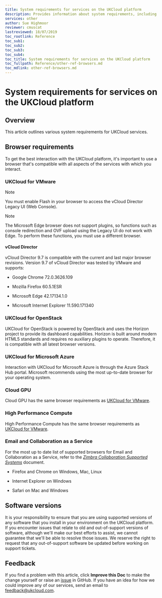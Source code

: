 ```yaml
---
title: System requirements for services on the UKCloud platform
description: Provides information about system requirements, including browser versions, for various services on the UKCloud platform
services: other
author: Sue Highmoor
reviewer: cmuscat
lastreviewed: 18/07/2019
toc_rootlink: Reference
toc_sub1: 
toc_sub2:
toc_sub3:
toc_sub4:
toc_title: System requirements for services on the UKCloud platform
toc_fullpath: Reference/other-ref-browsers.md
toc_mdlink: other-ref-browsers.md
---
```


# System requirements for services on the UKCloud platform

## Overview

This article outlines various system requirements for UKCloud services.

## Browser requirements

To get the best interaction with the UKCloud platform, it's important to use a browser that's compatible with all aspects of the services with which you interact.

### UKCloud for VMware

> [!NOTE]
> You must enable Flash in your browser to access the vCloud Director Legacy UI (Web Console).

> [!NOTE]
> The Microsoft Edge browser does not support plugins, so functions such as console redirection and OVF upload using the Legacy UI do not work with Edge. To perform these functions, you must use a different browser.

#### vCloud Director

vCloud Director 9.7 is compatible with the current and last major browser revisions. Version 9.7 of vCloud Director was tested by VMware and supports:

- Google Chrome 72.0.3626.109

- Mozilla Firefox 60.5.1ESR

- Microsoft Edge 42.17134.1.0

- Microsoft Internet Explorer 11.590.171340

### UKCloud for OpenStack

UKCloud for OpenStack is powered by OpenStack and uses the Horizon project to provide its dashboard capabilities. Horizon is built around modern HTML5 standards and requires no auxiliary plugins to operate. Therefore, it is compatible with all latest browser versions.

### UKCloud for Microsoft Azure

Interaction with UKCloud for Microsoft Azure is through the Azure Stack Hub portal. Microsoft recommends using the most up-to-date browser for your operating system.

### Cloud GPU

Cloud GPU has the same browser requirements as [UKCloud for VMware](#ukcloud-for-vmware).

### High Performance Compute

High Performance Compute has the same browser requirements as [UKCloud for VMware](#ukcloud-for-vmware).

### Email and Collaboration as a Service

For the most up to date list of supported browsers for Email and Collaboration as a Service, refer to the [*Zimbra Collaboration Supported Systems*](https://wiki.zimbra.com/wiki/Zimbra_Releases/8.7.0/Supported_Systems) document.

- Firefox and Chrome on Windows, Mac, Linux

- Internet Explorer on Windows

- Safari on Mac and Windows

## Software versions

It is your responsibility to ensure that you are using supported versions of any software that you install in your environment on the UKCloud platform. If you encounter issues that relate to old and out-of-support versions of software, although we'll make our best efforts to assist, we cannot guarantee that we'll be able to resolve those issues. We reserve the right to request that any out-of-support software be updated before working on support tickets.

## Feedback

If you find a problem with this article, click **Improve this Doc** to make the change yourself or raise an [issue](https://github.com/UKCloud/documentation/issues) in GitHub. If you have an idea for how we could improve any of our services, send an email to <feedback@ukcloud.com>.
